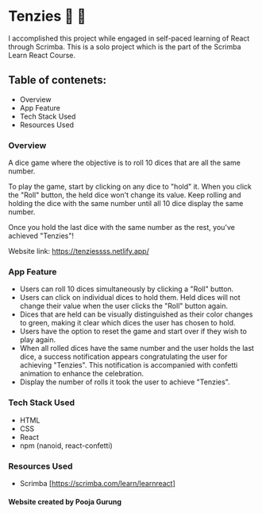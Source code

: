 # Tenzies 🎲 🎲

I accomplished this project while engaged in self-paced learning of React through Scrimba. This is a solo project which is the part of the Scrimba Learn React Course.

## Table of contenets:
  - Overview
  - App Feature
  - Tech Stack Used
  - Resources Used

### Overview
A dice game where the objective is to roll 10 dices that are all the same number.

To play the game, start by clicking on any dice to "hold" it. When you click the "Roll" button, the held dice won't change its value. Keep rolling and holding the dice with the same number until all 10 dice display the same number.

Once you hold the last dice with the same number as the rest, you've achieved "Tenzies"!

Website link: https://tenziessss.netlify.app/

### App Feature
 - Users can roll 10 dices simultaneously by clicking a "Roll" button.
 - Users can click on individual dices to hold them. Held dices will not change their value when the user clicks the "Roll" button again.
 - Dices that are held can be visually distinguished as their color changes to green, making it clear which dices the user has chosen to hold.
 - Users have the option to reset the game and start over if they wish to play again.
 - When all rolled dices have the same number and the user holds the last dice, a success notification appears congratulating the user for achieving "Tenzies". This notification is accompanied with confetti animation to enhance the celebration.
 - Display the number of rolls it took the user to achieve "Tenzies".

### Tech Stack Used
  - HTML
  - CSS
  - React
  - npm (nanoid, react-confetti)
### Resources Used
- Scrimba [https://scrimba.com/learn/learnreact]

#### Website created by Pooja Gurung
